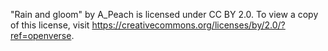 "Rain and gloom" by A_Peach is licensed under CC BY 2.0. To view a copy of this license, visit https://creativecommons.org/licenses/by/2.0/?ref=openverse.
